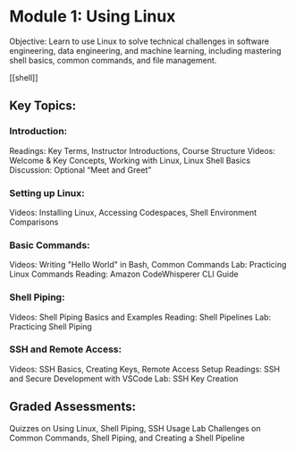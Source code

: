 # Module 1: Using Linux

Objective: Learn to use Linux to solve technical challenges in software engineering, data engineering, and machine learning, including mastering shell basics, common commands, and file management.

[[shell]]
## Key Topics:

### Introduction:
Readings: Key Terms, Instructor Introductions, Course Structure
Videos: Welcome & Key Concepts, Working with Linux, Linux Shell Basics
Discussion: Optional “Meet and Greet”

### Setting up Linux:
Videos: Installing Linux, Accessing Codespaces, Shell Environment Comparisons
### Basic Commands:
Videos: Writing "Hello World" in Bash, Common Commands
Lab: Practicing Linux Commands
Reading: Amazon CodeWhisperer CLI Guide
### Shell Piping:
Videos: Shell Piping Basics and Examples
Reading: Shell Pipelines
Lab: Practicing Shell Piping
### SSH and Remote Access:
Videos: SSH Basics, Creating Keys, Remote Access Setup
Readings: SSH and Secure Development with VSCode
Lab: SSH Key Creation

## Graded Assessments:
Quizzes on Using Linux, Shell Piping, SSH Usage
Lab Challenges on Common Commands, Shell Piping, and Creating a Shell Pipeline

